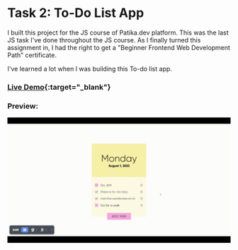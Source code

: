 # Task 2: To-Do List App

I built this project for the JS course of Patika.dev platform. This was the last JS task I've done throughout the JS course. As I finally turned this assignment in, I had the right to get a "Beginner Frontend Web Development Path" certificate.

I've learned a lot when I was building this To-do list app.

### [Live Demo](https://patika-jstasks.netlify.app/Task-2){:target="_blank"}

### Preview:

![Homepage](./preview.gif)
